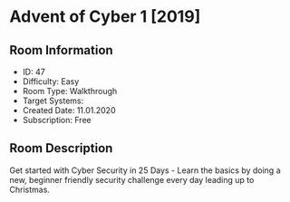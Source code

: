 ﻿# Advent of Cyber 1 [2019]

## Room Information
- ID: 47
- Difficulty: Easy
- Room Type: Walkthrough
- Target Systems: 
- Created Date: 11.01.2020
- Subscription: Free

## Room Description
Get started with Cyber Security in 25 Days - Learn the basics by doing a new, beginner friendly security challenge every day leading up to Christmas.
